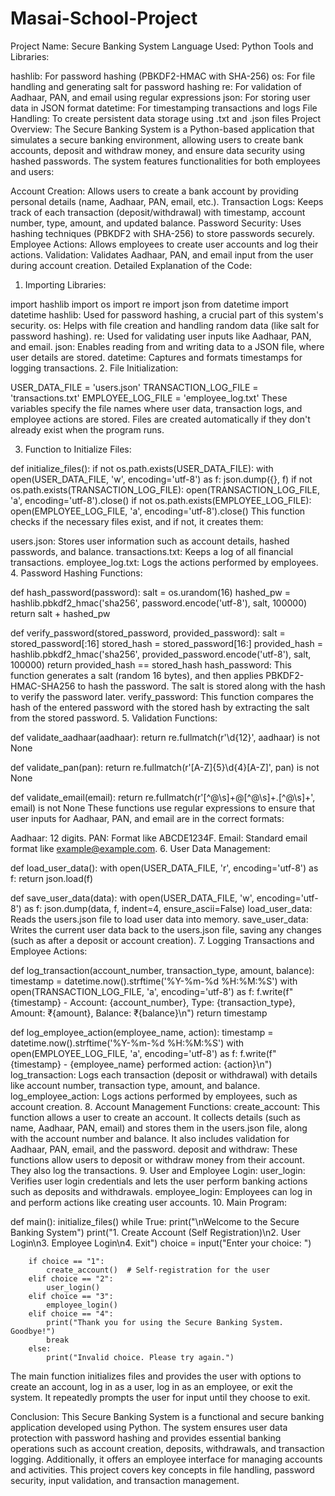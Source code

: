 # Masai-School-Project
Project Name: Secure Banking System
Language Used: Python
Tools and Libraries:

hashlib: For password hashing (PBKDF2-HMAC with SHA-256)
os: For file handling and generating salt for password hashing
re: For validation of Aadhaar, PAN, and email using regular expressions
json: For storing user data in JSON format
datetime: For timestamping transactions and logs
File Handling: To create persistent data storage using .txt and .json files
Project Overview:
The Secure Banking System is a Python-based application that simulates a secure banking environment, allowing users to create bank accounts, deposit and withdraw money, and ensure data security using hashed passwords. The system features functionalities for both employees and users:

Account Creation: Allows users to create a bank account by providing personal details (name, Aadhaar, PAN, email, etc.).
Transaction Logs: Keeps track of each transaction (deposit/withdrawal) with timestamp, account number, type, amount, and updated balance.
Password Security: Uses hashing techniques (PBKDF2 with SHA-256) to store passwords securely.
Employee Actions: Allows employees to create user accounts and log their actions.
Validation: Validates Aadhaar, PAN, and email input from the user during account creation.
Detailed Explanation of the Code:
1. Importing Libraries:

import hashlib
import os
import re
import json
from datetime import datetime
hashlib: Used for password hashing, a crucial part of this system's security.
os: Helps with file creation and handling random data (like salt for password hashing).
re: Used for validating user inputs like Aadhaar, PAN, and email.
json: Enables reading from and writing data to a JSON file, where user details are stored.
datetime: Captures and formats timestamps for logging transactions.
2. File Initialization:

USER_DATA_FILE = 'users.json'
TRANSACTION_LOG_FILE = 'transactions.txt'
EMPLOYEE_LOG_FILE = 'employee_log.txt'
These variables specify the file names where user data, transaction logs, and employee actions are stored. Files are created automatically if they don't already exist when the program runs.

3. Function to Initialize Files:

def initialize_files():
    if not os.path.exists(USER_DATA_FILE):
        with open(USER_DATA_FILE, 'w', encoding='utf-8') as f:
            json.dump({}, f)
    if not os.path.exists(TRANSACTION_LOG_FILE):
        open(TRANSACTION_LOG_FILE, 'a', encoding='utf-8').close()
    if not os.path.exists(EMPLOYEE_LOG_FILE):
        open(EMPLOYEE_LOG_FILE, 'a', encoding='utf-8').close()
This function checks if the necessary files exist, and if not, it creates them:

users.json: Stores user information such as account details, hashed passwords, and balance.
transactions.txt: Keeps a log of all financial transactions.
employee_log.txt: Logs the actions performed by employees.
4. Password Hashing Functions:

def hash_password(password):
    salt = os.urandom(16)
    hashed_pw = hashlib.pbkdf2_hmac('sha256', password.encode('utf-8'), salt, 100000)
    return salt + hashed_pw

def verify_password(stored_password, provided_password):
    salt = stored_password[:16]
    stored_hash = stored_password[16:]
    provided_hash = hashlib.pbkdf2_hmac('sha256', provided_password.encode('utf-8'), salt, 100000)
    return provided_hash == stored_hash
hash_password: This function generates a salt (random 16 bytes), and then applies PBKDF2-HMAC-SHA256 to hash the password. The salt is stored along with the hash to verify the password later.
verify_password: This function compares the hash of the entered password with the stored hash by extracting the salt from the stored password.
5. Validation Functions:

def validate_aadhaar(aadhaar):
    return re.fullmatch(r'\d{12}', aadhaar) is not None

def validate_pan(pan):
    return re.fullmatch(r'[A-Z]{5}\d{4}[A-Z]', pan) is not None

def validate_email(email):
    return re.fullmatch(r'[^@\s]+@[^@\s]+\.[^@\s]+', email) is not None
These functions use regular expressions to ensure that user inputs for Aadhaar, PAN, and email are in the correct formats:

Aadhaar: 12 digits.
PAN: Format like ABCDE1234F.
Email: Standard email format like example@example.com.
6. User Data Management:

def load_user_data():
    with open(USER_DATA_FILE, 'r', encoding='utf-8') as f:
        return json.load(f)

def save_user_data(data):
    with open(USER_DATA_FILE, 'w', encoding='utf-8') as f:
        json.dump(data, f, indent=4, ensure_ascii=False)
load_user_data: Reads the users.json file to load user data into memory.
save_user_data: Writes the current user data back to the users.json file, saving any changes (such as after a deposit or account creation).
7. Logging Transactions and Employee Actions:

def log_transaction(account_number, transaction_type, amount, balance):
    timestamp = datetime.now().strftime('%Y-%m-%d %H:%M:%S')
    with open(TRANSACTION_LOG_FILE, 'a', encoding='utf-8') as f:
        f.write(f"{timestamp} - Account: {account_number}, Type: {transaction_type}, Amount: ₹{amount}, Balance: ₹{balance}\n")
    return timestamp

def log_employee_action(employee_name, action):
    timestamp = datetime.now().strftime('%Y-%m-%d %H:%M:%S')
    with open(EMPLOYEE_LOG_FILE, 'a', encoding='utf-8') as f:
        f.write(f"{timestamp} - {employee_name} performed action: {action}\n")
log_transaction: Logs each transaction (deposit or withdrawal) with details like account number, transaction type, amount, and balance.
log_employee_action: Logs actions performed by employees, such as account creation.
8. Account Management Functions:
create_account: This function allows a user to create an account. It collects details (such as name, Aadhaar, PAN, email) and stores them in the users.json file, along with the account number and balance. It also includes validation for Aadhaar, PAN, email, and the password.
deposit and withdraw: These functions allow users to deposit or withdraw money from their account. They also log the transactions.
9. User and Employee Login:
user_login: Verifies user login credentials and lets the user perform banking actions such as deposits and withdrawals.
employee_login: Employees can log in and perform actions like creating user accounts.
10. Main Program:

def main():
    initialize_files()
    while True:
        print("\nWelcome to the Secure Banking System")
        print("1. Create Account (Self Registration)\n2. User Login\n3. Employee Login\n4. Exit")
        choice = input("Enter your choice: ")

        if choice == "1":
            create_account()  # Self-registration for the user
        elif choice == "2":
            user_login()
        elif choice == "3":
            employee_login()
        elif choice == "4":
            print("Thank you for using the Secure Banking System. Goodbye!")
            break
        else:
            print("Invalid choice. Please try again.")
The main function initializes files and provides the user with options to create an account, log in as a user, log in as an employee, or exit the system. It repeatedly prompts the user for input until they choose to exit.

Conclusion:
This Secure Banking System is a functional and secure banking application developed using Python. The system ensures user data protection with password hashing and provides essential banking operations such as account creation, deposits, withdrawals, and transaction logging. Additionally, it offers an employee interface for managing accounts and activities. This project covers key concepts in file handling, password security, input validation, and transaction management.






